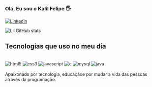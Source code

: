 

### Olá, Eu sou o Kalil Felipe  🖐️

[![Linkedin](https://img.shields.io/badge/LinkedIn-0077B5?style=for-the-badge&logo=linkedin&logoColor=white)](https://www.linkedin.com/in/kalil-felipe-silva-b1bba22b1/)

![Lil GitHub stats](https://github-readme-stats.vercel.app/api?username=lilcypher131&show_icons=true&theme=merko)

## Tecnologias que uso no meu dia

<div style="display: inline_block"></br>
    <img align="center" alt="html5" src="https://img.shields.io/badge/HTML5-E34F26?style=for-the-badge&logo=html5&logoColor=white">
    <img align="center" alt="css3" src="https://img.shields.io/badge/CSS3-1572B6?style=for-the-badge&logo=css3&logoColor=white">
    <img align="center" alt="javascript" src="https://img.shields.io/badge/JavaScript-323330?style=for-the-badge&logo=javascript&logoColor=F7DF1E">
    <img align="center" alt="c" src="https://img.shields.io/badge/C%2B%2B-00599C?style=for-the-badge&logo=c%2B%2B&logoColor=white">
    <img align="center" alt="mysql" src="https://img.shields.io/badge/MySQL-00000F?style=for-the-badge&logo=mysql&logoColor=white">
    <img align="center" alt="java" src="   https://img.shields.io/badge/Java-ED8B00?style=for-the-badge&logo=openjdk&logoColor=white">
</div>
</br>Apaixonado por tecnologia, educaçãoe por mudar a vida das pessoas através da programação.

 
